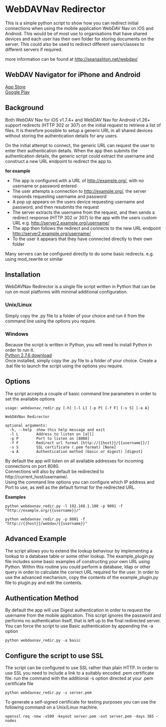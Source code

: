 WebDAVNav Redirector
=====================

This is a simple python script to show how you can redirect initial connections when using the mobile application WebDAV Nav on iOS and Android.
This would be of most use to organisations that have shared devices and each user has their own folder for storing documents on the server.
This could also be used to redirect different users/classes to different servers if required.

more information can be found at http://seanashton.net/webdav/  

WebDAV Navigator for iPhone and Android
---------------------------------------
[App Store](https://itunes.apple.com/app/webdav-nav/id412341302?mt=8)  
[Google Play](https://play.google.com/store/apps/details?id=com.schimera.webdavnav)

Background
-----------
Both WebDAV Nav for iOS v1.7.4+ and WebDAV Nav for Android v1.26+ support redirects (HTTP 302 or 307) on the initial request to retrieve a list of files.
It is therefore possible to setup a generic URL in all shared devices without storing the authentication details for any users.

On the initial attempt to connect, the generic URL can request the user to enter their authentication details. 
When the app then submits the authentication details, the generic script could extract the username and construct a new URL endpoint to redirect the app to. 

**for example**  

  * The app is configured with a URL of http://example.org/, with no username or password entered
  * The user attempts a connection to http://example.org/, the server responds requesting username and password
  * A pop up appears on the users device requesting username and password, and then resubmits the request
  * The server extracts the username from the request, and then sends a redirect response (HTTP 302 or 307) to the app with the users custom URL e.g. http://server2.example.org/username/
  * The app then follows the redirect and connects to the new URL endpoint http://server2.example.org/username/
  * To the user it appears that they have connected directly to their own folder

Many servers can be configured directly to do some basic redirects. e.g. using mod_rewrite or similar
  
Installation
-------------
WebDAVNav Redirector is a single file script written in Python that can be run on most platforms with minimal additional configuration. 

### Unix/Linux
Simply copy the .py file to a folder of your choice and run it from the command line using the options you require.

### Windows
Because the script is written in Python, you will need to install Python in order to run it.   
[Python 2.7.6 download](http://www.python.org/download/releases/2.7.6/)  
Once installed, simply copy the .py file to a folder of your choice. Create a .bat file to launch the script using the options you require.
 
 
 
Options
-------------
The script accepts a couple of basic command line parameters in order to set the available options

    usage: webdavnav_redir.py [-h] [-l L] [-p P] [-f F] [-s S] [-a A]

    WebDAVNav Redirector

    optional arguments:
      -h, --help  show this help message and exit
      -l L        Address to listen on [all]
      -p P        Port to listen on [8080]
      -f F        Redirect url format [http://{{host}}/{{username}}/]
      -s S        SSL certificate (.pem format) [None]
      -a A        Authentication method (basic or digest) [digest]    
  
By default the app will listen on all available addresses for incoming connections on port 8080.  
Connections will also by default be redirected to http://current_host/username/.  
Using the command line options you can configure which IP address and Port to use, as well as the default format for the redirected URL.   

**Examples**

    python webdavnav_redir.py -l 192.168.1.100 -p 9091 -f "http://example.org/{{username}}/"  
    
    python webdavnav_redir.py -p 8081 -f "http://{{host}}/webdav/{{username}}"
    
Advanced Example
-----------------
The script allows you to extend the lookup behaviour by implementing a lookup to a database table or some other lookup.
The example_plugin.py file includes some basic examples of constructing your own URL using Python.
Within this routine you could perform a database, ldap or other query in order to calculate the correct URL required for the user.
In order to use the advanced mechanism, copy the contents of the example_plugin.py file to plugin.py and edit the contents.

Authentication Method
----------------------
By default the app will use Digest authentication in order to request the username from the mobile application.
This script ignores the password and performs no authentication itself, that is left up to the final redirected server.
You can force the script to use Basic authentication by appending the -a option

    python webdavnav_redir.py -a basic

Configure the script to use SSL
--------------------------------
The script can be configured to use SSL rather than plain HTTP. In order to use SSL you need to include a link to a suitably encoded .pem certificate file. 
run the command with the additional -s option directed at your .pem certificate file

    python webdavnav_redir.py -s server.pem

To generate a self-signed certificate for testing purposes you can use the following command on a Unix/Linux machine.

    openssl req -new -x509 -keyout server.pem -out server.pem -days 365 -nodes
